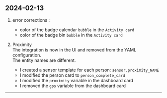 ## 2024-02-13

1. error corrections :   
    - color of the badge calendar `bubble` in the `Activity card`  
    - color of the badge bin `bubble` in the `Activity card`  

2. Proximity  
The integration is now in the UI and removed from the YAML configuration.  
The entity names are different.  
    - I created a sensor template for each person: `sensor.proximity_NAME`  
    - I modified the person card to `person_complete_card` 
    - I modified the `proximity` variable in the dashboard card  
    - I removed the `gps` variable from the dashboard card  

---